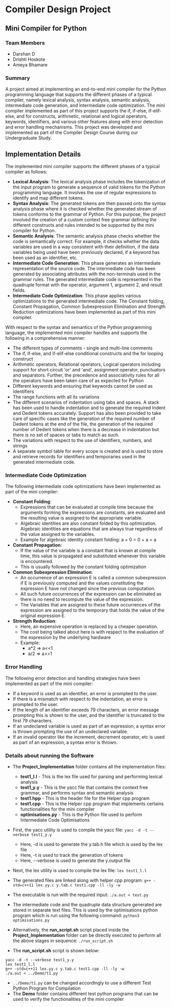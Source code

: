 # Compiler Design Project
## Mini Compiler for Python

### Team Members

* Darshan D
* Drishti Hoskote
* Ameya Bhamare

### Summary

A project aimed at implementing an end-to-end mini compiler for the Python programming language that supports the different phases of a typical compiler, namely lexical analysis, syntax analysis, semantic analysis, intermediate code generation, and intermediate code optimization. The mini compiler implemented as part of this project supports the if, if-else, if-elif-else, and for constructs, arithmetic, relational and logical operators, keywords, identifiers, and various other features along with error detection and error handling mechanisms. This project was developed and implemented as part of the Compiler Design Course during our Undergraduate Study.

## Implementation Details

The implemented mini compiler supports the different phases of a typical compiler as follows:

* **Lexical Analysis**: The lexical analysis phase includes the tokenization of the input program to generate a sequence of valid tokens for the Python programming language. It involves the use of regular expressions to identify and map different tokens.
* **Syntax Analysis**: The generated tokens are then passed onto the syntax analysis phase where it is checked whether the generated stream of tokens conforms to the grammar of Python. For this purpose, the project involved the creation of a custom context free grammar defining the different constructs and rules intended to be supported by the mini compiler for Python.
* **Semantic Analysis**: The semantic analysis phase checks whether the code is semantically correct. For example, it checks whether the data variables are used in a way consistent with their definition, if the data variables being used have been previously declared, if a keyword has been used as an identifier, etc.
* **Intermediate Code Generation**: This phase generates an intermediate representation of the source code. The intermediate code has been generated by associating attributes with the non-terminals used in the grammar rules. The generated intermediate code is represented in the quadruple format with the operator, argument 1, argument 2, and result fields.
* **Intermediate Code Optimization**: This phase applies various optimizations to the generated intermediate code. The Constant folding, Constant Propagation, Common Subexpression Elimination and Strength Reduction optimizations have been implemented as part of this mini compiler.

With respect to the syntax and semantics of the Python programming language, the implemented mini compiler handles and supports the following in a comprehensive manner:
 * The different types of comments - single and multi-line comments
 * The if, if-else, and if-elif-else conditional constructs and the for looping construct
 * Arithmetic operators, Relational operators, Logical operators including support for short circuit 'or' and 'and', assignment operator, punctuators and separators. Further, the precedence and associativity rules for all the operators have been taken care of as expected for Python
 * Different keywords and ensuring that keywords cannot be used as identifiers
 * The range functions with all its variations
 * The different scenarios of indentation using tabs and spaces. A stack has been used to handle indentation and to generate the required Indent and Dedent tokens accurately. Support has also been provided to take care of specific cases like the generation of the required number of Dedent tokens at the end of the file, the generation of the required number of Dedent tokens when there is a decrease in indentation but there is no set of spaces or tabs to match as such.
 * The variations with respect to the use of identifiers, numbers, and strings
 * A separate symbol table for every scope is created and is used to store and retrieve records for identifiers and temporaries used in the generated intermediate code.

### Intermediate Code Optimization

The following intermediate code optimizations have been implemented as part of the mini compiler:
 * **Constant Folding**:
    * Expressions that can be evaluated at compile time because the arguments forming the expressions are constants, are evaluated and the resulting value is assigned to the appropriate variable.
    * Algebraic identities are also constant folded by this optimization. Algebraic identities are equations that are always true regardless of the value assigned to the variables.
    * Example for algebraic identity constant folding: a + 0 = 0 + a = a
 * **Constant Propagation**:
    * If the value of the variable is a constant that is known at compile time, this value is propagated and substituted whenever this variable is encountered.
    * This is usually followed by the constant folding optimization
 * **Common Subexpression Elimination**:
    * An occurrence of an expression E is called a common subexpression if E is previously computed and the values constituting the expression E have not changed since the previous computation.
    * All such future occurrences of the expression can be eliminated as there is no need to recompute the value of the expression.
    * The Variables that are assigned to these future occurrences of the expression are assigned to the temporary that holds the value of the original expression E.
 * **Strength Reduction**:
    * Here, an expensive operation is replaced by a cheaper operation.
    * The cost being talked about here is with respect to the evaluation of the expression by the underlying hardware
    * Example:
        * a*2 => a<<1
        * a/2 => a>>1

### Error Handling

The following error detection and handling strategies have been implemented as part of the mini compiler:
 * If a keyword is used as an identifier, an error is prompted to the user.
 * If there is a mismatch with respect to the indentation, an error is prompted to the user.
 * If the length of an identifier exceeds 79 characters, an error message prompting this is shown to the user, and the identifier is truncated to the first 79 characters.
 * If an undeclared variable is used as part of an expression, a syntax error is thrown prompting the use of an undeclared variable.
 * If an invalid operator like the increment, decrement operator, etc is used as part of an expression, a syntax error is thrown.

### Details about running the Software

* The **Project_Implementation** folder contains all the implementation files:
  * **test1_l.l** - This is the lex file used for parsing and performing lexical analysis
  * **test1_y.y** - This is the yacc file that contains the context free grammar, and performs syntax and semantic analysis
  * **test1.hpp** - This is the header file for the Helper cpp program
  * **test1.cpp** - This is the Helper cpp program that implements certains functionalities for the mini compiler
  * **optimisations.py** - This is the Python file used to perform Intermediate Code Optimisations
 
* First, the yacc utility is used to compile the yacc file: ```yacc -d -t -- verbose test1_y.y```
  * Here, -d is used to generate the y.tab.h file which is used by the lex file
  * Here, -t is used to track the generation of tokens
  * Here, --verbose is used to generate the y.output file
* Next, the lex utility is used to compile the lex file: ```lex test1_l.l```
* The generated files are linked along with helper cpp program: ```g++ -std=c++11 lex.yy.c y.tab.c test1.cpp -ll -ly -w```
* The executable is run with the required input: ```./a.out < test.py```
* The intermediate code and the quadruple data structure generated are stored in separate text files. This is used by the optimisations python program which is run using the following command: ```python3 optimisations.py```

* Alternatively, the **run_script.sh** script placed inside the **Project_Implementation** folder can be directly executed to perform all the above stages in sequence: ```./run_script.sh```
* The **run_script.sh** script is shown below:
```
yacc -d -t --verbose test1_y.y
lex test1_l.l
g++ -std=c++11 lex.yy.c y.tab.c test1.cpp -ll -ly -w
./a.out < ../Demo/t1.py 
```
* ```../Demo/t1.py``` can be changed accordingly to use a different Test Python Program for Compilation
* The **Demo** folder contains different test python programs that can be used to verify the functionalities of the mini compiler
